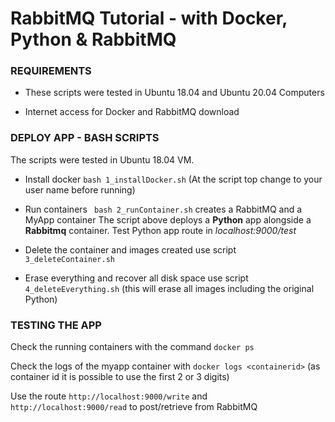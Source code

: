 # RabbitMQ Tutorial - with Docker, Python & RabbitMQ #


### REQUIREMENTS ###

- These scripts were tested in Ubuntu 18.04 and Ubuntu 20.04 Computers

- Internet access for Docker and RabbitMQ download 


### DEPLOY APP - BASH SCRIPTS ###

The scripts were tested in Ubuntu 18.04 VM. 

- Install docker  ```bash 1_installDocker.sh``` (At the script top change to your user name before running)

- Run containers ``` bash 2_runContainer.sh``` creates a RabbitMQ and a MyApp container
    The script above deploys a **Python** app alongside a **Rabbitmq** container. Test Python app route in *localhost:9000/test*

- Delete the container and images created use script ```3_deleteContainer.sh```

- Erase everything and recover all disk space use script ```4_deleteEverything.sh``` (this will erase all images including the original Python)


### TESTING THE APP ###

Check the running containers with the command ```docker ps```

Check the logs of the myapp container with ```docker logs <containerid>``` (as container id it is possible to use the first 2 or 3 digits)

Use the route ```http://localhost:9000/write``` and ```http://localhost:9000/read``` to post/retrieve from RabbitMQ



